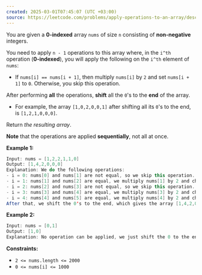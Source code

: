 ```yaml
---
created: 2025-03-01T07:45:07 (UTC +03:00)
source: https://leetcode.com/problems/apply-operations-to-an-array/description/?envType=daily-question&envId=2025-03-01
---
```

You are given a **0-indexed** array `nums` of size `n` consisting of **non-negative** integers.

You need to apply `n - 1` operations to this array where, in the `i^th` operation (**0-indexed**), you will apply the following on the `i^th` element of `nums`:

-   If `nums[i] == nums[i + 1]`, then multiply `nums[i]` by `2` and set `nums[i + 1]` to `0`. Otherwise, you skip this operation.

After performing **all** the operations, **shift** all the `0`'s to the **end** of the array.

-   For example, the array `[1,0,2,0,0,1]` after shifting all its `0`'s to the end, is `[1,2,1,0,0,0]`.

Return _the resulting array_.

**Note** that the operations are applied **sequentially**, not all at once.


**Example 1:**

``` Java
Input: nums = [1,2,2,1,1,0]
Output: [1,4,2,0,0,0]
Explanation: We do the following operations:
- i = 0: nums[0] and nums[1] are not equal, so we skip this operation.
- i = 1: nums[1] and nums[2] are equal, we multiply nums[1] by 2 and change nums[2] to 0. The array becomes [1,_4_,_0_,1,1,0].
- i = 2: nums[2] and nums[3] are not equal, so we skip this operation.
- i = 3: nums[3] and nums[4] are equal, we multiply nums[3] by 2 and change nums[4] to 0. The array becomes [1,4,0,_2_,_0_,0].
- i = 4: nums[4] and nums[5] are equal, we multiply nums[4] by 2 and change nums[5] to 0. The array becomes [1,4,0,2,_0_,_0_].
After that, we shift the 0's to the end, which gives the array [1,4,2,0,0,0].
```


**Example 2:**

``` Java
Input: nums = [0,1]
Output: [1,0]
Explanation: No operation can be applied, we just shift the 0 to the end.
```


**Constraints:**

-   `2 <= nums.length <= 2000`
-   `0 <= nums[i] <= 1000`
